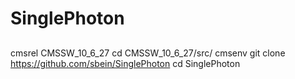 # SinglePhoton

##

cmsrel CMSSW_10_6_27
cd CMSSW_10_6_27/src/
cmsenv
git clone https://github.com/sbein/SinglePhoton
cd SinglePhoton

